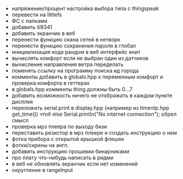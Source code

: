 * напряжение/процент настройка выбора типа с thingspeak
* перевести на littlefs
* ФС с папками
* добавить ili9341
* добавить экранчик в веб
* перенести функцию скана сетей в нетворк
* перенести функцию сохранения пароля в глобал
* инициализация кода рандом в веб интерфейс инит
* вычислять комфорт если не выбран один из датчиков
* вычисление направления ветра переделать
* поменять ссылку на программу поиска ид города
* комменты добавить в globals.hpp к переменным комфорт и проверка комфорта в геттерах
* в globals.hpp комменты thing должны быть 0...7
* добавить возможность ничего не отображать в каждом пункте дисплея
* переложить serial.print в display.hpp (например из timentp.hpp get_time()) чтоб else Serial.println("No internet connection"); обрел смысл
* проверка мрз плеера по выходу бизи
* переставить резистор в мрз плеере и создать инструкцию о нем
* фотка прибора с открытой крышкой флешек
* фотки/скрины на англ.
* добавить инструкцию прошивки бинарниками
* про плату что-нибудь написать в ридми
* в веб не обновлять экранчик если нет изменений
* округление в rangeInput